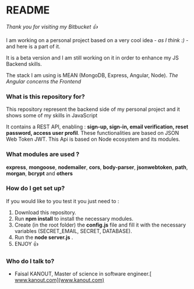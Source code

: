 # README #
*Thank you for visiting my Bitbucket :+1:* 

I am working on a personal project based on a very cool idea - *as I think :)* - and here is a part of it.

It is a beta version and I am still working on it in order to enhance my JS Backend skills.

The stack I am using is MEAN (MongoDB, Express, Angular, Node). *The Angular concerns the Frontend* 

### What is this repository for? ###
This repository represent the backend side of my personal project and it shows some of my skills in JavaScript

It contains a REST API, enabling : **sign-up, sign-in, email verification, reset password, access user profil**. These functionalities are based on JSON Web Token JWT. This Api is based on Node ecosystem and its modules.

### What modules are used ? ###
**express**, **mongoose**, **nodemailer**, **cors**, **body-parser**, **jsonwebtoken**, **path**, **morgan**, **bcrypt** and **others** 


### How do I get set up? ###

If you would like to you test it you just need to :

1. Download this repository.
1. Run **npm install** to install the necessary modules.
1. Create (in the root folder) the **config.js** file and fill it with the necessary variables (SECRET_EMAIL, SECRET, DATABASE).
1. Run the **node server.js** .
1. ENJOY :+1:


### Who do I talk to? ###

* Faisal KANOUT, Master of science in software engineer.[ www.kanout.com](www.kanout.com)